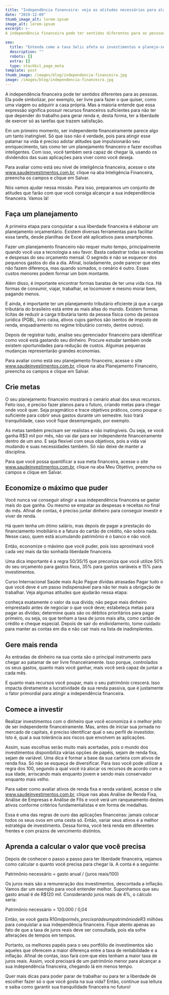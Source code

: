 ```yaml
---
title: "Independência financeira: veja as atitudes necessárias para alcançar a sua"
date: "2019-12-09"
thumb_image_alt: lorem-ipsum
image_alt: lorem-ipsum
excerpt: >- 
A independência financeira pode ter sentidos diferentes para as pessoas. Ela pode simbolizar, por exemplo, ser livre para fazer o que quiser, como uma viagem ou adquirir a casa própria. Mas a maioria entende que essa expressão significa possuir recursos financeiros suficientes para não ter que depender do trabalho para gerar renda e, desta forma, ter a liberdade de exercer só as tarefas que trazem satisfação.

seo:
  title: "Entenda como a taxa Selic afeta os investimentos e planeje-se"
  description: ""
  robots: []
  extra: []
  type: stackbit_page_meta
template: post
thumb_image: /images/blog/independencia-financeira.jpg
image: /images/blog/independencia-financeira.jpg
---
```


A independência financeira pode ter sentidos diferentes para as pessoas. Ela pode simbolizar, por exemplo, ser livre para fazer o que quiser, como uma viagem ou adquirir a casa própria. Mas a maioria entende que essa expressão significa possuir recursos financeiros suficientes para não ter que depender do trabalho para gerar renda e, desta forma, ter a liberdade de exercer só as tarefas que trazem satisfação.

Em um primeiro momento, ser independente financeiramente parece algo um tanto inatingível. Só que isso não é verdade, pois para atingir esse patamar na vida é preciso adotar atitudes que impulsionarão seu enriquecimento, tais como ter um planejamento financeiro e fazer escolhas inteligentes. Com isso, você também será capaz de chegar lá, usando os dividendos das suas aplicações para viver como você deseja.

Para avaliar como está seu nível de inteligência financeira, acesse o site www.saudeinvestimentos.com.br, clique na aba Inteligência Financeira, preencha os campos e clique em Salvar.

Nós vamos ajudar nessa missão. Para isso, preparamos um conjunto de atitudes que farão com que você consiga alcançar a sua independência financeira. Vamos lá!

## Faça um planejamento

A primeira etapa para conquistar a sua liberdade financeira é elaborar um planejamento orçamentário. Existem diversas ferramentas para facilitar essa tarefa, desde planilhas de Excel até aplicativos para smartphones.

Fazer um planejamento financeiro não requer muito tempo, principalmente quando você usa a tecnologia a seu favor. Basta cadastrar todas as receitas e despesas do seu orçamento mensal. O segredo é não se esquecer dos pequenos gastos do dia a dia. Afinal, isoladamente, pode parecer que eles não fazem diferença, mas quando somados, o cenário é outro. Esses custos menores podem formar um bom montante.

Além disso, é importante encontrar formas baratas de ter uma vida rica. Há formas de consumir, viajar, trabalhar, se locomover e mesmo morar bem, pagando menos.

E ainda, é importante ter um planejamento tributário eficiente já que a carga tributária do brasileiro está entre as mais altas do mundo. Existem formas lícitas de reduzir a carga tributária tanto da pessoa física como da pessoa jurídica (PGBL, livro caixa, ativos cujos ganhos são isentos de imposto de renda, enquadramento no regime tributário correto, dentre outros).

Depois de registrar tudo, analise seu gerenciador financeiro para identificar como você está gastando seu dinheiro. Procure estudar também onde existem oportunidades para redução de custos. Algumas pequenas mudanças representarão grandes economias.

Para avaliar como está seu planejamento financeiro, acesse o site www.saudeinvestimentos.com.br, clique na aba Planejamento Financeiro, preencha os campos e clique em Salvar.

## Crie metas

O seu planejamento financeiro mostrará o cenário atual dos seus recursos. Feito isso, é preciso fazer planos para o futuro, criando metas para chegar onde você quer. Seja pragmático e trace objetivos práticos, como poupar o suficiente para cobrir seus gastos durante um semestre. Isso trará tranquilidade, caso você fique desempregado, por exemplo.

As metas também precisam ser realistas e não inatingíveis. Ou seja, se você ganha R$3 mil por mês, não vai dar para ser independente financeiramente dentro de um ano. E seja flexível com seus objetivos, pois a vida vai mudando e suas necessidades também. Só não deixe de manter a disciplina.

Para que você possa quantificar a sua meta financeira, acesse o site www.saudeinvestimentos.com.br, clique na aba Meu Objetivo, preencha os campos e clique em Salvar.

## Economize o máximo que puder

Você nunca vai conseguir atingir a sua independência financeira se gastar mais do que ganha. Ou mesmo se empatar as despesas e receitas no final do mês. Afinal de contas, é preciso juntar dinheiro para conseguir investir e viver de renda.

Há quem tenha um ótimo salário, mas depois de pagar a prestação do financiamento imobiliário e a fatura do cartão de crédito, não sobra nada. Nesse caso, quem está acumulando patrimônio é o banco e não você.

Então, economize o máximo que você puder, pois isso aproximará você cada vez mais da tão sonhada liberdade financeira.

Uma dica importante é a regra 50/35/15 que preconiza que você utilize 50% do seu orçamento para gastos fixos, 35% para gastos variáveis e 15% para investimentos.

Curso Internacional Saúde mais Ação
Pague dívidas atrasadas
Pagar tudo o que você deve é um passo indispensável para não ter mais a obrigação de trabalhar. Veja algumas atitudes que ajudarão nessa etapa:

conheça exatamente o valor da sua dívida;
não pegue mais dinheiro emprestado antes de negociar o que você deve;
estabeleça metas para pagar as dívidas;
determine quais são os débitos prioritários para pagar primeiro, ou seja, os que tenham a taxa de juros mais alta, como cartão de crédito e cheque especial.
Depois de sair do endividamento, tome cuidado para manter as contas em dia e não cair mais na lista de inadimplentes.

## Gere mais renda

As entradas de dinheiro na sua conta são o principal instrumento para chegar ao patamar de ser livre financeiramente. Isso porque, controlados os seus gastos, quanto mais você ganhar, mais você será capaz de juntar a cada mês.

E quanto mais recursos você poupar, mais o seu patrimônio crescerá. Isso impacta diretamente a lucratividade da sua renda passiva, que é justamente o fator primordial para atingir a independência financeira.

## Comece a investir

Realizar investimentos com o dinheiro que você economiza é o melhor jeito de ser independente financeiramente. Mas, antes de iniciar sua jornada no mercado de capitais, é preciso identificar qual o seu perfil de investidor. Isto é, qual a sua tolerância aos riscos que envolvem as aplicações.

Assim, suas escolhas serão muito mais acertadas, pois o mundo dos investimentos disponibiliza várias opções de papéis, sejam de renda fixa, sejam de variável. Uma dica é formar a base da sua carteira com ativos de renda fixa. Só não se esqueça de diversificar. Para isso você pode utilizar a regra dos 100, segundo a qual você irá alocar os recursos de acordo com a sua idade, arriscando mais enquanto jovem e sendo mais conservador enquanto mais velho.

Para saber como avaliar ativos de renda fixa e renda variável, acesse o site www.saudeinvestimentos.com.br, clique nas abas Análise de Renda Fixa, Análise de Empresas e Análise de FIIs e você verá um ranqueamento destes ativos conforme critérios fundamentalistas e em forma de medalhas.

Essa é uma das regras de ouro das aplicações financeiras: jamais colocar todos os seus ovos em uma cesta só. Então, variar seus ativos é a melhor estratégia de investimento. Dessa forma, você terá renda em diferentes frentes e com prazos de vencimento distintos.

## Aprenda a calcular o valor que você precisa

Depois de conhecer o passo a passo para ter liberdade financeira, vejamos como calcular o quanto você precisa para chegar lá. A conta é a seguinte:

Patrimônio necessário = gasto anual / (juros reais/100)

Os juros reais são a remuneração dos investimentos, descontada a inflação. Vamos dar um exemplo para você entender melhor. Suponhamos que seu gasto anual é de R$120 mil. Considerando juros reais de 4%, o cálculo seria:

Patrimônio necessário = 120.000 / 0,04

Então, se você gasta R$10 mil por mês, precisará de um patrimônio de R$3 milhões para conquistar a sua independência financeira. Fique atento apenas ao fato de que a taxa de juros reais deve ser consultada, pois ela sofre alterações de tempos em tempos.

Portanto, os melhores papéis para o seu portfólio de investimentos são aqueles que oferecem a maior diferença entre a taxa de rentabilidade e a inflação. Afinal de contas, isso fará com que eles tenham a maior taxa de juros reais. Assim, você precisará de um patrimônio menor para alcançar a sua independência financeira, chegando lá em menos tempo.

Quer mais dicas para poder parar de trabalhar ou para ter a liberdade de escolher fazer só o que você gosta na sua vida? Então, continue sua leitura e saiba como garantir sua tranquilidade financeira no futuro!
